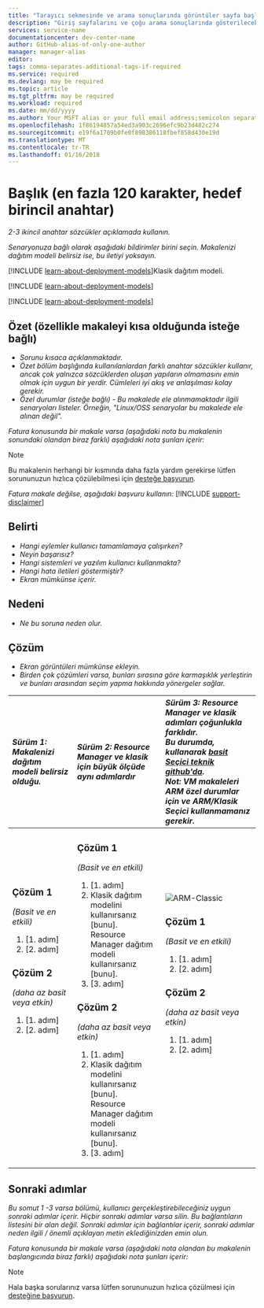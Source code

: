```yaml
---
title: "Tarayıcı sekmesinde ve arama sonuçlarında görüntüler sayfa başlığı"
description: "Giriş sayfalarını ve çoğu arama sonuçlarında gösterilecek makale açıklaması"
services: service-name
documentationcenter: dev-center-name
author: GitHub-alias-of-only-one-author
manager: manager-alias
editor: 
tags: comma-separates-additional-tags-if-required
ms.service: required
ms.devlang: may be required
ms.topic: article
ms.tgt_pltfrm: may be required
ms.workload: required
ms.date: mm/dd/yyyy
ms.author: Your MSFT alias or your full email address;semicolon separates two or more
ms.openlocfilehash: 1f86194857a54ed3a903c2696efc9b23d482c274
ms.sourcegitcommit: e19f6a1709b0fe0f898386118fbef858d430e19d
ms.translationtype: MT
ms.contentlocale: tr-TR
ms.lasthandoff: 01/16/2018
---
```

# <a name="title-maximum-120-characters-target-the-primary-keyword"></a>Başlık (en fazla 120 karakter, hedef birincil anahtar)
*2-3 ikincil anahtar sözcükler açıklamada kullanın.*

*Senaryonuza bağlı olarak aşağıdaki bildirimler birini seçin. Makalenizi dağıtım modeli belirsiz ise, bu iletiyi yoksayın.*

[!INCLUDE [learn-about-deployment-models](../../includes/learn-about-deployment-models-rm-include.md)]Klasik dağıtım modeli.

[!INCLUDE [learn-about-deployment-models](../../includes/learn-about-deployment-models-classic-include.md)]

[!INCLUDE [learn-about-deployment-models](../../learn-about-deployment-models-both-include.md)]

## <a name="summary-optional-especially-when-the-article-is-short"></a>Özet (özellikle makaleyi kısa olduğunda isteğe bağlı)
* *Sorunu kısaca açıklanmaktadır.*
* *Özet bölüm başlığında kullanılanlardan farklı anahtar sözcükler kullanır, ancak çok yalnızca sözcüklerden oluşan yapıların olmamasını emin olmak için uygun bir yerdir. Cümleleri iyi akış ve anlaşılması kolay gerekir.*
* *Özel durumlar (isteğe bağlı) - Bu makalede ele alınmamaktadır ilgili senaryoları listeler. Örneğin, "Linux/OSS senaryolar bu makalede ele alınan değil".*

*Fatura konusunda bir makale varsa (aşağıdaki nota bu makalenin sonundaki olandan biraz farklı) aşağıdaki nota şunları içerir:*

> [!NOTE]
> Bu makalenin herhangi bir kısmında daha fazla yardım gerekirse lütfen sorununuzun hızlıca çözülebilmesi için [desteğe başvurun](https://portal.azure.com/?#blade/Microsoft_Azure_Support/HelpAndSupportBlade).
> 
> 

*Fatura makale değilse, aşağıdaki başvuru kullanın:*
[!INCLUDE [support-disclaimer](../../includes/support-disclaimer.md)]

## <a name="symptom"></a>Belirti
* *Hangi eylemler kullanıcı tamamlamaya çalışırken?*
* *Neyin başarısız?*
* *Hangi sistemleri ve yazılım kullanıcı kullanmakta?*
* *Hangi hata iletileri göstermiştir?*
* *Ekran mümkünse içerir.*

## <a name="cause"></a>Nedeni
* *Ne bu soruna neden olur.*

## <a name="solution"></a>Çözüm
* *Ekran görüntüleri mümkünse ekleyin.*
* *Birden çok çözümleri varsa, bunları sırasına göre karmaşıklık yerleştirin ve bunları arasından seçim yapma hakkında yönergeler sağlar.*

| <em>Sürüm 1: Makalenizi dağıtım modeli belirsiz olduğu.</em> | <em>Sürüm 2: Resource Manager ve klasik için büyük ölçüde aynı adımlardır</em> | <em>Sürüm 3: Resource Manager ve klasik adımları çoğunlukla farklıdır. <br />Bu durumda, kullanarak <a href="https://github.com/Azure/azure-content-pr/blob/master/contributor-guide/custom-markdown-extensions.md#simple-selectors">basit Seçici teknik github'da</a>. <br />Not: VM makaleleri ARM özel durumlar için ve ARM/Klasik Seçici kullanmamanız gerekir.</em> |
|:--- |:--- |:--- |
| <p><h3>Çözüm 1</h3><em>(Basit ve en etkili)</em></p><ol><li>[1. adım]</li><li>[2. adım]</li></ol><p><h3>Çözüm 2</h3><em>(daha az basit veya etkin)</em></p><ol><li>[1. adım]</li><li>[2. adım]</li></ol><br /><br /><br /><br /><br /><br /><br /><br /> |<p><h3>Çözüm 1</h3><em>(Basit ve en etkili)</em></p><ol><li>[1. adım]</li><li>Klasik dağıtım modelini kullanırsanız [bunu].<br />Resource Manager dağıtım modeli kullanırsanız [bunu].</li><li>[3. adım]</li></ol><p><h3>Çözüm 2</h3><em>(daha az basit veya etkin)</em></p><ol><li>[1. adım]</li><li>Klasik dağıtım modelini kullanırsanız [bunu].<br />Resource Manager dağıtım modeli kullanırsanız [bunu].</li><li>[3. adım]</li></ol> |<img src="media/markdown-template-for-support-articles-symptom-cause-resolution/rm-classic.png" alt="ARM-Classic"><p><h3>Çözüm 1</h3><em>(Basit ve en etkili)</em></p><ol><li>[1. adım]</li><li>[2. adım]</li></ol><p><h3>Çözüm 2</h3><em>(daha az basit veya etkin)</em></p><ol><li>[1. adım]</li><li>[2. adım]</li></ol><br /><br /><br /><br /> |

## <a name="next-steps"></a>Sonraki adımlar
*Bu somut 1 -3 varsa bölümü, kullanıcı gerçekleştirebileceğiniz uygun sonraki adımlar içerir. Hiçbir sonraki adımlar varsa silin. Bu bağlantıların listesini bir alan değil. Sonraki adımlar için bağlantılar içerir, sonraki adımlar neden ilgili / önemli açıklayan metin eklediğinizden emin olun.*

*Fatura konusunda bir makale varsa (aşağıdaki nota olandan bu makalenin başlangıcında biraz farklı) aşağıdaki nota şunları içerir:*

> [!NOTE]
> Hala başka sorularınız varsa lütfen sorununuzun hızlıca çözülmesi için [desteğine başvurun](https://portal.azure.com/?#blade/Microsoft_Azure_Support/HelpAndSupportBlade).
> 
> 

